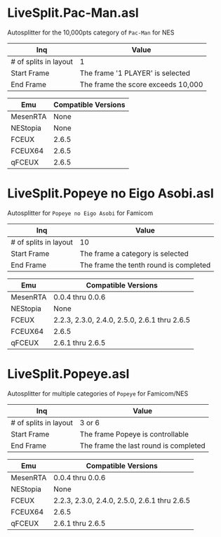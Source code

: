 # LiveSplit.Pac-Man.asl

Autosplitter for the 10,000pts category of ```Pac-Man``` for NES

| Inq | Value |
| --- | --- |
| # of splits in layout | 1 |
| Start Frame | The frame '1 PLAYER' is selected |
| End Frame | The frame the score exceeds 10,000 |

| Emu | Compatible Versions |
| --- | --- |
| MesenRTA | None |
| NEStopia | None |
| FCEUX | 2.6.5 |
| FCEUX64 | 2.6.5 |
| qFCEUX | 2.6.5 |

# LiveSplit.Popeye no Eigo Asobi.asl

Autosplitter for ```Popeye no Eigo Asobi``` for Famicom

| Inq | Value |
| --- | --- |
| # of splits in layout | 10 |
| Start Frame | The frame a category is selected |
| End Frame | The frame the tenth round is completed |

| Emu | Compatible Versions |
| --- | --- |
| MesenRTA | 0.0.4 thru 0.0.6 |
| NEStopia | None |
| FCEUX | 2.2.3, 2.3.0, 2.4.0, 2.5.0, 2.6.1 thru 2.6.5 |
| FCEUX64 | 2.6.5 |
| qFCEUX | 2.6.1 thru 2.6.5 |


# LiveSplit.Popeye.asl

Autosplitter for multiple categories of ```Popeye``` for Famicom/NES

| Inq | Value |
| --- | --- |
| # of splits in layout | 3 or 6 |
| Start Frame | The frame Popeye is controllable |
| End Frame | The frame the last round is completed |

| Emu | Compatible Versions |
| --- | --- |
| MesenRTA | 0.0.4 thru 0.0.6 |
| NEStopia | None |
| FCEUX | 2.2.3, 2.3.0, 2.4.0, 2.5.0, 2.6.1 thru 2.6.5 |
| FCEUX64 | 2.6.5 |
| qFCEUX | 2.6.1 thru 2.6.5 |
